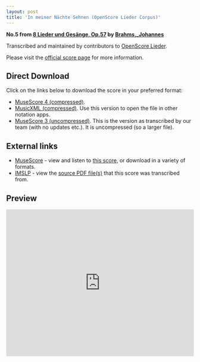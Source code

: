 ```yaml
---
layout: post
title: 'In meiner Nächte Sehnen (OpenScore Lieder Corpus)'
---
```


__No.5 from [8 Lieder und Gesänge, Op.57](https://fourscoreandmore.org/openscore/lieder/Brahms%2C_Johannes/8_Lieder_und_Ges%C3%A4nge%2C_Op.57/) by [Brahms,_Johannes](https://fourscoreandmore.org/openscore/lieder/Brahms%2C_Johannes)__

Transcribed and maintained by contributors to [OpenScore Lieder].

Please visit the [official score page] for more information.

[official score page]: https://musescore.com/openscore-lieder-corpus/scores/5071689
[OpenScore Lieder]: https://musescore.com/openscore-lieder-corpus

## Direct Download

Click on the links below to download the score in your preferred format:
- [MuseScore 4 (compressed)](https://fourscoreandmore.org/openscore/lieder/Brahms%2C_Johannes/8_Lieder_und_Ges%C3%A4nge%2C_Op.57/5_In_meiner_N%C3%A4chte_Sehnen.mscz).
- [MusicXML (compressed)](https://fourscoreandmore.org/openscore/lieder/Brahms%2C_Johannes/8_Lieder_und_Ges%C3%A4nge%2C_Op.57/5_In_meiner_N%C3%A4chte_Sehnen.mxl). Use this version to open the file in other notation apps.
- [MuseScore 3 (uncompressed)](https://raw.githubusercontent.com/OpenScore/Lieder/refs/heads/main/scores/Brahms%2C_Johannes/8_Lieder_und_Ges%C3%A4nge%2C_Op.57/5_In_meiner_N%C3%A4chte_Sehnen/lc5071689.mscx). This is the version as transcribed by our team (with no updates etc.). It is uncompressed (so a larger file).

## External links

- [MuseScore] - view and listen to [this score][MuseScore], or download in a variety of formats.
- [IMSLP] - view the [source PDF file(s)][IMSLP] that this score was transcribed from.

[MuseScore]: https://musescore.com/score/5071689
[IMSLP]: https://imslp.org/wiki/Special:ReverseLookup/81926

## Preview

<iframe width="100%" height="394" src="https://musescore.com/openscore-lieder-corpus/scores/5071689/embed" frameborder="0" allowfullscreen allow="autoplay; fullscreen"></iframe>
